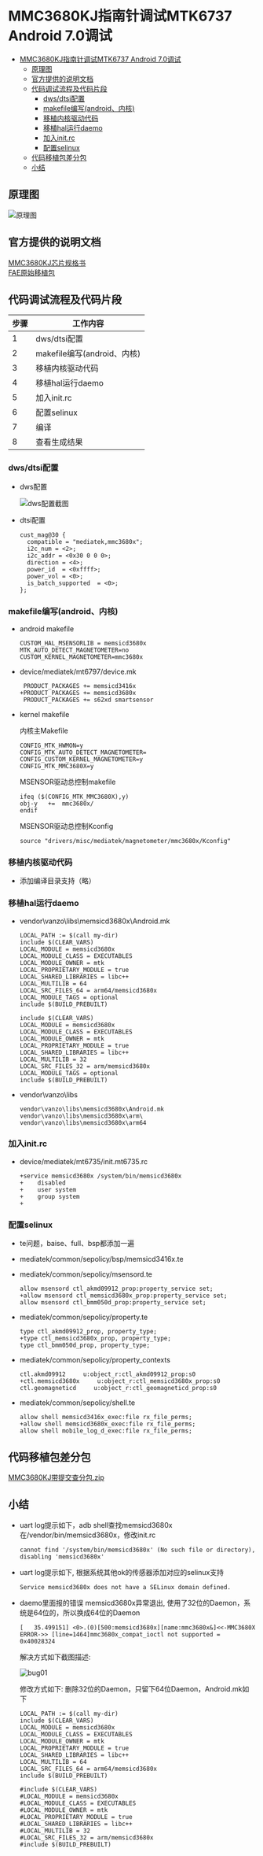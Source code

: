 # MMC3680KJ指南针调试MTK6737 Android 7.0调试

- [MMC3680KJ指南针调试MTK6737 Android 7.0调试](#mmc3680kj指南针调试mtk6737-android-70调试)
  - [原理图](#原理图)
  - [官方提供的说明文档](#官方提供的说明文档)
  - [代码调试流程及代码片段](#代码调试流程及代码片段)
    - [dws/dtsi配置](#dwsdtsi配置)
    - [makefile编写(android、内核)](#makefile编写android内核)
    - [移植内核驱动代码](#移植内核驱动代码)
    - [移植hal运行daemo](#移植hal运行daemo)
    - [加入init.rc](#加入initrc)
    - [配置selinux](#配置selinux)
  - [代码移植包差分包](#代码移植包差分包)
  - [小结](#小结)

## 原理图

![原理图](./img/01.png)

## 官方提供的说明文档

[MMC3680KJ芯片规格书](./res/MMC3680KJ Datasheet Rev.A.pdf)  
[FAE原始移植包](./res/MMC3680KJ_MTK_70.rar)  

## 代码调试流程及代码片段

  |步骤 | 工作内容|
  | --- | --- |
  | 1  | dws/dtsi配置  |
  | 2  | makefile编写(android、内核) |
  | 3  | 移植内核驱动代码  |
  | 4  | 移植hal运行daemo  |
  | 5  | 加入init.rc |
  | 6  | 配置selinux |
  | 7  | 编译  |
  | 8  | 查看生成结果  |

### dws/dtsi配置

- dws配置

  ![dws配置截图](./img/02.png)

- dtsi配置
  
  ```code
  cust_mag@30 {
    compatible = "mediatek,mmc3680x";
    i2c_num = <2>;
    i2c_addr = <0x30 0 0 0>;
    direction = <4>;
    power_id  = <0xffff>;
    power_vol = <0>;
    is_batch_supported  = <0>;
  };
  ```

### makefile编写(android、内核)

- android makefile

  ```code
  CUSTOM_HAL_MSENSORLIB = memsicd3680x
  MTK_AUTO_DETECT_MAGNETOMETER=no
  CUSTOM_KERNEL_MAGNETOMETER=mmc3680x
  ```

- device/mediatek/mt6797/device.mk

  ```code
   PRODUCT_PACKAGES += memsicd3416x
  +PRODUCT_PACKAGES += memsicd3680x
   PRODUCT_PACKAGES += s62xd smartsensor
  ```

- kernel makefile

  内核主Makefile

  ```code
  CONFIG_MTK_HWMON=y
  CONFIG_MTK_AUTO_DETECT_MAGNETOMETER=
  CONFIG_CUSTOM_KERNEL_MAGNETOMETER=y
  CONFIG_MTK_MMC3680X=y
  ```

  MSENSOR驱动总控制makefile
  
  ```code
  ifeq ($(CONFIG_MTK_MMC3680X),y)
  obj-y   +=  mmc3680x/
  endif
  ```
  
  MSENSOR驱动总控制Kconfig
  
  ```code
  source "drivers/misc/mediatek/magnetometer/mmc3680x/Kconfig"
  ```

### 移植内核驱动代码

- 添加编译目录支持（略）

### 移植hal运行daemo

- vendor\vanzo\libs\memsicd3680x\Android.mk

  ```code
  LOCAL_PATH := $(call my-dir)
  include $(CLEAR_VARS)
  LOCAL_MODULE = memsicd3680x
  LOCAL_MODULE_CLASS = EXECUTABLES
  LOCAL_MODULE_OWNER = mtk
  LOCAL_PROPRIETARY_MODULE = true
  LOCAL_SHARED_LIBRARIES = libc++
  LOCAL_MULTILIB = 64
  LOCAL_SRC_FILES_64 = arm64/memsicd3680x
  LOCAL_MODULE_TAGS = optional
  include $(BUILD_PREBUILT)

  include $(CLEAR_VARS)
  LOCAL_MODULE = memsicd3680x
  LOCAL_MODULE_CLASS = EXECUTABLES
  LOCAL_MODULE_OWNER = mtk
  LOCAL_PROPRIETARY_MODULE = true
  LOCAL_SHARED_LIBRARIES = libc++
  LOCAL_MULTILIB = 32
  LOCAL_SRC_FILES_32 = arm/memsicd3680x
  LOCAL_MODULE_TAGS = optional
  include $(BUILD_PREBUILT)
  ```

- vendor\vanzo\libs

  ```code
  vendor\vanzo\libs\memsicd3680x\Android.mk
  vendor\vanzo\libs\memsicd3680x\arm\
  vendor\vanzo\libs\memsicd3680x\arm64
  ```

### 加入init.rc

- device/mediatek/mt6735/init.mt6735.rc

  ```code
  +service memsicd3680x /system/bin/memsicd3680x
  +    disabled
  +    user system
  +    group system
  +
  ```

### 配置selinux

- te问题，baise、full、bsp都添加一遍

- mediatek/common/sepolicy/bsp/memsicd3416x.te

- mediatek/common/sepolicy/msensord.te

  ```code
  allow msensord ctl_akmd09912_prop:property_service set;
  +allow msensord ctl_memsicd3680x_prop:property_service set;
  allow msensord ctl_bmm050d_prop:property_service set;
  ```

- mediatek/common/sepolicy/property.te

  ```code
  type ctl_akmd09912_prop, property_type;
  +type ctl_memsicd3680x_prop, property_type;
  type ctl_bmm050d_prop, property_type;
  ```

- mediatek/common/sepolicy/property_contexts

  ```code
  ctl.akmd09912     u:object_r:ctl_akmd09912_prop:s0
  +ctl.memsicd3680x     u:object_r:ctl_memsicd3680x_prop:s0
  ctl.geomagneticd     u:object_r:ctl_geomagneticd_prop:s0
  ```

- mediatek/common/sepolicy/shell.te

  ```code
  allow shell memsicd3416x_exec:file rx_file_perms;
  +allow shell memsicd3680x_exec:file rx_file_perms;
  allow shell mobile_log_d_exec:file rx_file_perms;
  ```

## 代码移植包差分包

[MMC3680KJ带提交查分包.zip](./res/MMC3680KJ带提交查分包.zip)

## 小结

- uart log提示如下，adb shell查找memsicd3680x在/vendor/bin/memsicd3680x，修改init.rc

  ```code
  cannot find '/system/bin/memsicd3680x' (No such file or directory), disabling 'memsicd3680x'
  ```

- uart log提示如下, 根据系统其他ok的传感器添加对应的selinux支持

  ```code
  Service memsicd3680x does not have a SELinux domain defined.
  ```
  
- daemo里面报的错误 memsicd3680x异常退出,  使用了32位的Daemon，系统是64位的，所以换成64位的Daemon

  ```code
  [   35.499151] <0>.(0)[500:memsicd3680x][name:mmc3680x&]<<-MMC3680X ERROR->> [line=1464]mmc3680x_compat_ioctl not supported = 0x40028324
  ```

  解决方式如下截图描述:  

  ![bug01](./img/bug01.png)

  修改方式如下: 删除32位的Daemon，只留下64位Daemon，Android.mk如下

  ```code
  LOCAL_PATH := $(call my-dir)
  include $(CLEAR_VARS)
  LOCAL_MODULE = memsicd3680x
  LOCAL_MODULE_CLASS = EXECUTABLES
  LOCAL_MODULE_OWNER = mtk
  LOCAL_PROPRIETARY_MODULE = true
  LOCAL_SHARED_LIBRARIES = libc++
  LOCAL_MULTILIB = 64
  LOCAL_SRC_FILES_64 = arm64/memsicd3680x
  include $(BUILD_PREBUILT)

  #include $(CLEAR_VARS)
  #LOCAL_MODULE = memsicd3680x
  #LOCAL_MODULE_CLASS = EXECUTABLES
  #LOCAL_MODULE_OWNER = mtk
  #LOCAL_PROPRIETARY_MODULE = true
  #LOCAL_SHARED_LIBRARIES = libc++
  #LOCAL_MULTILIB = 32
  #LOCAL_SRC_FILES_32 = arm/memsicd3680x
  #include $(BUILD_PREBUILT)

  ```
